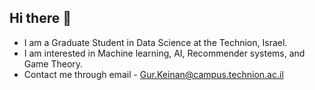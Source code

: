 ## Hi there 👋

- I am a Graduate Student in Data Science at the Technion, Israel.
- I am interested in Machine learning, AI, Recommender systems, and Game Theory.
- Contact me through email - Gur.Keinan@campus.technion.ac.il
